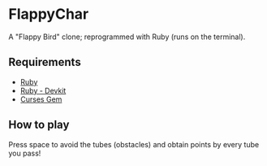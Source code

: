 # FlappyChar
A "Flappy Bird" clone; reprogrammed with Ruby (runs on the terminal).

## Requirements
- [Ruby](https://www.ruby-lang.org/en/downloads/)
- [Ruby - Devkit](http://rubyinstaller.org/add-ons/devkit/)
- [Curses Gem](https://github.com/ruby/curses)

## How to play
Press space to avoid the tubes (obstacles) and obtain points by every tube you pass!
